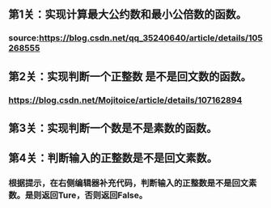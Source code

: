 ## 第1关：实现计算最大公约数和最小公倍数的函数。
### source:https://blog.csdn.net/qq_35240640/article/details/105268555
## 第2关：实现判断一个正整数 是不是回文数的函数。
### https://blog.csdn.net/Mojitoice/article/details/107162894
## 第3关：实现判断一个数是不是素数的函数。
## 第4关：判断输入的正整数是不是回文素数。
### 根据提示，在右侧编辑器补充代码，判断输入的正整数是不是回文素数。是则返回Ture，否则返回False。
